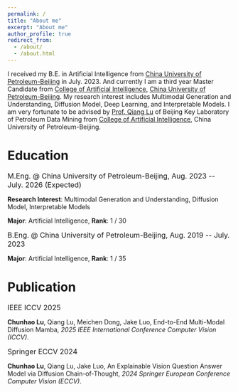 ```yaml
---
permalink: /
title: "About me"
excerpt: "About me"
author_profile: true
redirect_from: 
  - /about/
  - /about.html
---
```


I received my B.E. in Artificial Intelligence from [China University of Petroleum-Beijing](https://cup.edu.cn/) in July. 2023. And currently I am a third year Master Candidate from [College of Artificial Intelligence](https://www.cup.edu.cn/cupai/), [China University of Petroleum-Beijing](https://cup.edu.cn/). My research interest includes Multimodal Generation and Understanding, Diffusion Model, Deep Learning, and Interpretable Models. I am very fortunate to be advised by [Prof. Qiang Lu](https://scholar.google.com/citations?user=m61aeIAAAAAJ&hl=en) of Beijing Key Laboratory of Petroleum Data Mining from [College of Artificial Intelligence](https://www.cup.edu.cn/cupai/), China University of Petroleum-Beijing.

# Education
<font size=3>M.Eng. @ China University of Petroleum-Beijing, Aug. 2023 -- July. 2026 (Expected)</font>

**Research Interest**: Multimodal Generation and Understanding, Diffusion Model, Interpretable Models

**Major**: Artificial Intelligence, **Rank**: 1 / 30

<font size=3>B.Eng. @ China University of Petroleum-Beijing, Aug. 2019 -- July. 2023</font>

**Major**: Artificial Intelligence, **Rank**: 1 / 35

# Publication
<font size=3>IEEE ICCV 2025</font>

**Chunhao Lu**, Qiang Lu, Meichen Dong, Jake Luo, End-to-End Multi-Modal Diffusion Mamba, *2025 IEEE International Conference Computer Vision (ICCV)*.

<font size=3>Springer ECCV 2024</font>

**Chunhao Lu**, Qiang Lu, Jake Luo, An Explainable Vision Question Answer Model via Diffusion Chain-of-Thought, *2024 Springer European Conference Computer Vision (ECCV)*.
